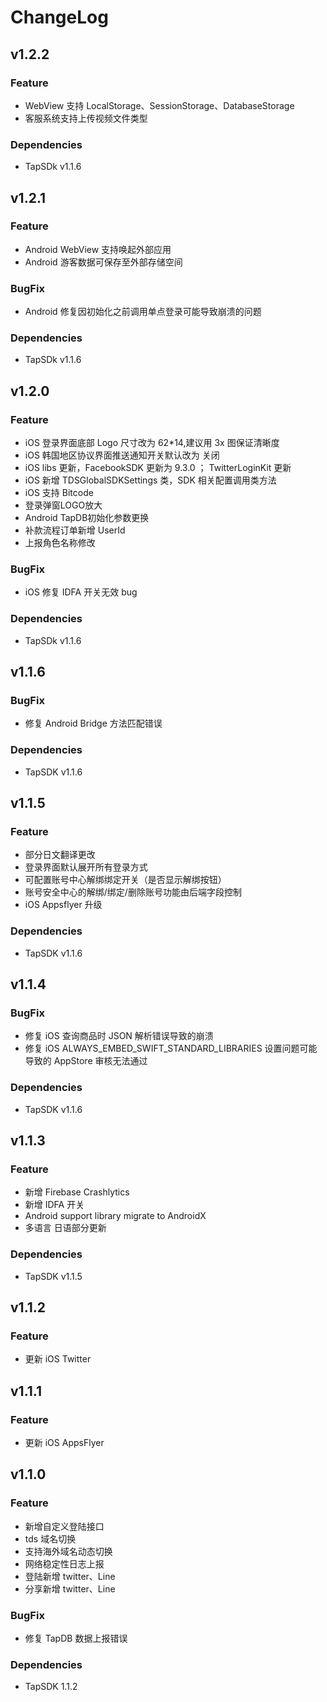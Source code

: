 # ChangeLog

## v1.2.2

### Feature

* WebView 支持 LocalStorage、SessionStorage、DatabaseStorage
* 客服系统支持上传视频文件类型

### Dependencies

* TapSDk v1.1.6

## v1.2.1

### Feature

* Android WebView 支持唤起外部应用
* Android 游客数据可保存至外部存储空间

### BugFix

* Android 修复因初始化之前调用单点登录可能导致崩溃的问题

### Dependencies

* TapSDk v1.1.6

## v1.2.0

### Feature

* iOS 登录界面底部 Logo 尺寸改为 62*14,建议用 3x 图保证清晰度
* iOS 韩国地区协议界面推送通知开关默认改为 关闭
* iOS libs 更新，FacebookSDK 更新为 9.3.0 ； TwitterLoginKit 更新
* iOS 新增 TDSGlobalSDKSettings 类，SDK 相关配置调用类方法
* iOS 支持 Bitcode
* 登录弹窗LOGO放大
* Android TapDB初始化参数更换
* 补款流程订单新增 UserId
* 上报角色名称修改

### BugFix

* iOS 修复 IDFA 开关无效 bug

### Dependencies

* TapSDk v1.1.6

## v1.1.6

### BugFix

* 修复 Android Bridge 方法匹配错误

### Dependencies

* TapSDK v1.1.6

## v1.1.5

### Feature

*  部分日文翻译更改
*  登录界面默认展开所有登录方式
*  可配置账号中心解绑绑定开关（是否显示解绑按钮）
*  账号安全中心的解绑/绑定/删除账号功能由后端字段控制
* iOS Appsflyer 升级

### Dependencies
* TapSDK v1.1.6

## v1.1.4

### BugFix
* 修复 iOS 查询商品时 JSON 解析错误导致的崩溃
* 修复 iOS ALWAYS_EMBED_SWIFT_STANDARD_LIBRARIES 设置问题可能导致的 AppStore 审核无法通过
### Dependencies
* TapSDK v1.1.6

## v1.1.3

### Feature 

* 新增 Firebase Crashlytics
* 新增 IDFA 开关
* Android support library migrate to AndroidX
* 多语言 日语部分更新

### Dependencies

* TapSDK v1.1.5

## v1.1.2

### Feature

- 更新 iOS Twitter 

## v1.1.1

### Feature

- 更新 iOS AppsFlyer 

## v1.1.0

### Feature

- 新增自定义登陆接口
- tds 域名切换 
- 支持海外域名动态切换
- 网络稳定性日志上报
- 登陆新增 twitter、Line
- 分享新增 twitter、Line

### BugFix

- 修复 TapDB 数据上报错误

### Dependencies

- TapSDK 1.1.2